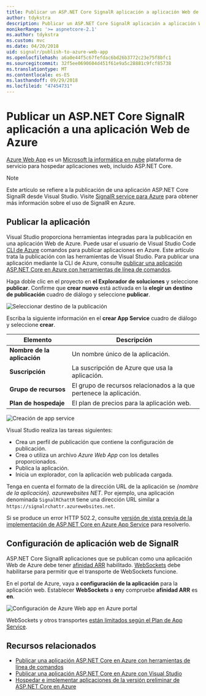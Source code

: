 ```yaml
---
title: Publicar un ASP.NET Core SignalR aplicación a aplicación Web de Azure
author: tdykstra
description: Publicar un ASP.NET Core SignalR aplicación a aplicación Web de Azure
monikerRange: '>= aspnetcore-2.1'
ms.author: tdykstra
ms.custom: mvc
ms.date: 04/20/2018
uid: signalr/publish-to-azure-web-app
ms.openlocfilehash: a6a0e44f5c67fefdac6bd26b3772c23e75f8bfc1
ms.sourcegitcommit: 32f5ee0690604d451f61e9a5c28881c9fcf85738
ms.translationtype: MT
ms.contentlocale: es-ES
ms.lasthandoff: 09/29/2018
ms.locfileid: "47454731"
---
```

# <a name="publish-an-aspnet-core-signalr-app-to-an-azure-web-app"></a>Publicar un ASP.NET Core SignalR aplicación a una aplicación Web de Azure

[Azure Web App](/azure/app-service/app-service-web-overview) es un [Microsoft la informática en nube](https://azure.microsoft.com/) plataforma de servicio para hospedar aplicaciones web, incluido ASP.NET Core.

> [!NOTE]
> Este artículo se refiere a la publicación de una aplicación ASP.NET Core SignalR desde Visual Studio. Visite [SignalR service para Azure](https://azure.microsoft.com/en-gb/services/signalr-service?) para obtener más información sobre el uso de SignalR en Azure.

## <a name="publish-the-app"></a>Publicar la aplicación

Visual Studio proporciona herramientas integradas para la publicación en una aplicación Web de Azure. Puede usar el usuario de Visual Studio Code [CLI de Azure](/cli/azure) comandos para publicar aplicaciones en Azure. Este artículo trata la publicación con las herramientas de Visual Studio. Para publicar una aplicación mediante la CLI de Azure, consulte [publicar una aplicación ASP.NET Core en Azure con herramientas de línea de comandos](/azure/app-service/app-service-web-get-started-dotnet).

Haga doble clic en el proyecto en **el Explorador de soluciones** y seleccione **publicar**. Confirme que **crear nuevo** está activada en la **elegir un destino de publicación** cuadro de diálogo y seleccione **publicar**.

![Seleccionar destino de la publicación](publish-to-azure-web-app/_static/pick-publish-target-dialog.png)

Escriba la siguiente información en el **crear App Service** cuadro de diálogo y seleccione **crear**.

| Elemento | Descripción |
| ---- | ----------- |
| **Nombre de la aplicación** | Un nombre único de la aplicación. |
| **Suscripción** | La suscripción de Azure que usa la aplicación. |
| **Grupo de recursos** | El grupo de recursos relacionados a la que pertenece la aplicación.  |
| **Plan de hospedaje** | El plan de precios para la aplicación web. |

![Creación de app service](publish-to-azure-web-app/_static/create-app-service-dialog.png)

Visual Studio realiza las tareas siguientes:

* Crea un perfil de publicación que contiene la configuración de publicación.
* Crea o utiliza un archivo *Azure Web App* con los detalles proporcionados.
* Publica la aplicación.
* Inicia un explorador, con la aplicación web publicada cargada.

Tenga en cuenta el formato de la dirección URL de la aplicación se *{nombre de la aplicación}. azurewebsites NET*. Por ejemplo, una aplicación denominada `SignalRChattR` tiene una dirección URL similar a `https://signalrchattr.azurewebsites.net`.

Si se produce un error HTTP 502.2, consulte [versión de vista previa de la implementación de ASP.NET Core en Azure App Service](xref:host-and-deploy/azure-apps/index) para resolverlo.

## <a name="configure-signalr-web-app"></a>Configuración de aplicación web de SignalR

ASP.NET Core SignalR aplicaciones que se publican como una aplicación Web de Azure debe tener [afinidad ARR](https://en.wikipedia.org/wiki/Application_Request_Routing) habilitado. [WebSockets](xref:fundamentals/websockets) debe habilitarse para permitir que el transporte de WebSockets funcione.

En el portal de Azure, vaya a **configuración de la aplicación** para la aplicación web. Establecer **WebSockets** a **en**y compruebe **afinidad ARR** es **en**.

![Configuración de Azure Web app en Azure portal](publish-to-azure-web-app/_static/azure-web-app-settings.png)

 WebSockets y otros transportes [están limitados según el Plan de App Service](/azure/azure-subscription-service-limits#app-service-limits).

## <a name="related-resources"></a>Recursos relacionados

* [Publicar una aplicación ASP.NET Core en Azure con herramientas de línea de comandos](/azure/app-service/app-service-web-get-started-dotnet)
* [Publicar una aplicación ASP.NET Core en Azure con Visual Studio](xref:tutorials/publish-to-azure-webapp-using-vs)
* [Hospedar e implementar aplicaciones de la versión preliminar de ASP.NET Core en Azure](xref:host-and-deploy/azure-apps/index#deploy-aspnet-core-preview-release-to-azure-app-service)
